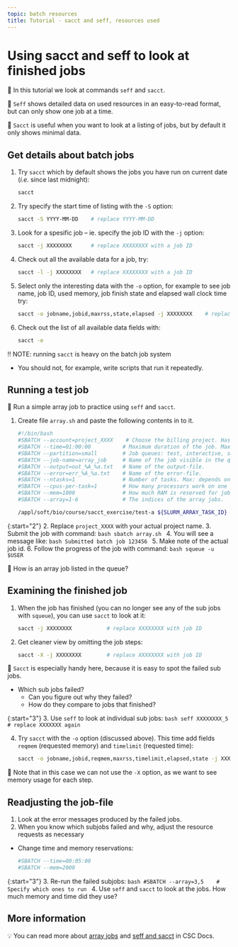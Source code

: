 ```yaml
---
topic: batch resources
title: Tutorial - sacct and seff, resources used 
---
```

# Using sacct and seff to look at finished jobs

💬 In this tutorial we look at commands `seff` and `sacct`.

💭 `Seff` shows detailed data on used resources in an easy-to-read format, but can only show one job at a time.

💭 `Sacct` is useful when you want to look at a listing of jobs, but by default it only shows minimal data.

## Get details about batch jobs

1. Try `sacct` which by default shows the jobs you have run on current date (_i.e._ since last midnight):
    ```bash
    sacct
    ```
2. Try specify the start time of listing with the `-S` option:
    ```bash
    sacct -S YYYY-MM-DD    # replace YYYY-MM-DD
    ```
3. Look for a spesific job – ie. specify the job ID with the `-j` option:
    ```bash
    sacct -j XXXXXXXX      # replace XXXXXXXX with a job ID
    ```
4. Check out all the available data for a job, try:
    ```bash
    sacct -l -j XXXXXXXX   # replace XXXXXXXX with a job ID
    ```
5. Select only the interesting data with the `-o` option, for example to see job name, job ID, used memory, job finish state and elapsed wall clock time try:
    ```bash
    sacct -o jobname,jobid,maxrss,state,elapsed -j XXXXXXXX    # replace XXXXXXXX
    ```
6. Check out the list of all available data fields with:
    ```bash
    sacct -e
    ```

‼️ NOTE: running `sacct` is heavy on the batch job system
- You should not, for example, write scripts that run it repeatedly.

## Running a test job

💬 Run a simple array job to practice using `seff` and `sacct`.

1. Create file `array.sh` and paste the following contents in to it.

    ```bash
    #!/bin/bash
    #SBATCH --account=project_XXXX    # Choose the billing project. Has to be defined!
    #SBATCH --time=01:00:00          # Maximum duration of the job. Max: depends of the partition. 
    #SBATCH --partition=small        # Job queues: test, interactive, small, large, longrun, hugemem, hugemem_longrun
    #SBATCH --job-name=array_job     # Name of the job visible in the queue.
    #SBATCH --output=out_%A_%a.txt   # Name of the output-file.
    #SBATCH --error=err_%A_%a.txt    # Name of the error-file.
    #SBATCH --ntasks=1               # Number of tasks. Max: depends on partition.
    #SBATCH --cpus-per-task=1        # How many processors work on one task. Max: Number of CPUs per node.
    #SBATCH --mem=1000               # How much RAM is reserved for job per node. Unit: MiB
    #SBATCH --array=1-6              # The indices of the array jobs.
    
    /appl/soft/bio/course/sacct_exercise/test-a ${SLURM_ARRAY_TASK_ID}
    ```

{:start="2"}
2. Replace `project_XXXX` with your actual project name.
3. Submit the job with command:
    ```bash
    sbatch array.sh
    ```
4. You will see a message like:
    ```bash
    Submitted batch job 123456
    ```
5. Make note of the actual job id.
6. Follow the progress of the job with command:
    ```bash
    squeue -u $USER
    ```

💭 How is an array job listed in the queue?

## Examining the finished job

1. When the job has finished (you can no longer see any of the sub jobs with `squeue`), you can use `sacct` to look at it:
    ```bash
    sacct -j XXXXXXXX           # replace XXXXXXXX with job ID
    ```
2. Get cleaner view by omitting the job steps:
    ```bash
    sacct -X -j XXXXXXXX        # replace XXXXXXXX with job ID
    ```

💬 `Sacct` is especially handy here, because it is easy to spot the 
failed sub jobs.
- Which sub jobs failed?
    - Can you figure out why they failed?
    - How do they compare to jobs that finished?

{:start="3"}
3. Use `seff` to look at individual sub jobs:
    ```bash
    seff XXXXXXXX_5             # replace XXXXXXX again
    ```

4. Try `sacct` with the `-o` option (discussed above). This time add fields `reqmem` (requested memory) and `timelimit` (requested time):
    ```bash
    sacct -o jobname,jobid,reqmem,maxrss,timelimit,elapsed,state -j XXXXXXXX    # replace XXXXXXXX
    ```

💭 Note that in this case we can not use the `-X` option, as we want to see memory usage for each step.

## Readjusting the job-file

1. Look at the error messages produced by the failed jobs.
2. When you know which subjobs failed and why, adjust the resource requests as necessary
- Change time and memory reservations:
    ```bash
    #SBATCH --time=00:05:00
    #SBATCH --mem=2000
    ```

{:start="3"}
3. Re-run the failed subjobs:
    ```bash
    #SBATCH --array=3,5    # Specify which ones to run
    ```
4. Use `seff` and `sacct` to look at the jobs. How much memory and time did they use?

## More information
💡 You can read more about [array jobs](https://docs.csc.fi/computing/running/array-jobs) and [seff and sacct](https://docs.csc.fi/support/faq/how-much-memory-my-job-needs/) in CSC Docs.
